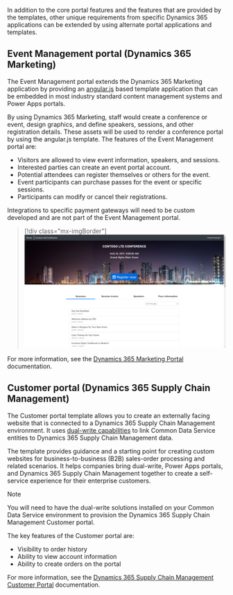 In addition to the core portal features and the features that are provided by the templates, other unique requirements from specific Dynamics 365 applications can be extended by using alternate portal applications and templates.

## Event Management portal (Dynamics 365 Marketing)

The Event Management portal extends the Dynamics 365 Marketing application by providing an [angular.js](https://angularjs.org/?azure-portal=true) based template application that can be embedded in most industry standard content management systems and Power Apps portals.

By using Dynamics 365 Marketing, staff would create a conference or event, design graphics, and define speakers, sessions, and other registration details. These assets will be used to render a conference portal by using the angular.js template. The features of the Event Management portal are:

- Visitors are allowed to view event information, speakers, and sessions.
- Interested parties can create an event portal account.
- Potential attendees can register themselves or others for the event.
- Event participants can purchase passes for the event or specific sessions.
- Participants can modify or cancel their registrations.

Integrations to specific payment gateways will need to be custom developed and are not part of the Event Management portal.

> [!div class="mx-imgBorder"]
> [![Event Management Portal](../media/3-event-portal.png)](../media/3-event-portal.png#lightbox)


For more information, see the [Dynamics 365 Marketing Portal](https://docs.microsoft.com/dynamics365/marketing/set-up-event-portal/?azure-portal=true) documentation.

## Customer portal (Dynamics 365 Supply Chain Management)

The Customer portal template allows you to create an externally facing website that is connected to a Dynamics 365 Supply Chain Management environment. It uses [dual-write capabilities](https://docs.microsoft.com/dynamics365/fin-ops-core/dev-itpro/data-entities/dual-write/dual-write-home-page/?azure-portal=true) to link Common Data Service entities to Dynamics 365 Supply Chain Management data. 

The template provides guidance and a starting point for creating custom websites for business-to-business (B2B) sales-order processing and related scenarios. It helps companies bring dual-write, Power Apps portals, and Dynamics 365 Supply Chain Management together to create a self-service experience for their enterprise customers.

> [!NOTE] 
> You will need to have the dual-write solutions installed on your Common Data Service environment to provision the Dynamics 365 Supply Chain Management Customer portal.

The key features of the Customer portal are:

- Visibility to order history
- Ability to view account information
- Ability to create orders on the portal

For more information, see the [Dynamics 365 Supply Chain Management Customer Portal](https://docs.microsoft.com/dynamics365/supply-chain/sales-marketing/customer-portal-overview/?azure-portal=true) documentation.


